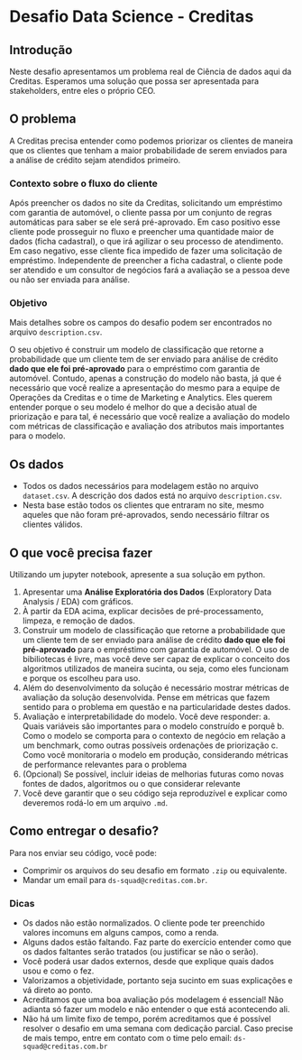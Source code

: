 # Desafio Data Science - Creditas

## Introdução

Neste desafio apresentamos um problema real de Ciência de dados aqui da Creditas. Esperamos uma solução que possa ser apresentada para stakeholders, entre eles o próprio CEO. 

## O problema

A Creditas precisa entender como podemos priorizar os clientes de maneira que os clientes que tenham a maior probabilidade de serem enviados para a análise de crédito sejam atendidos primeiro.

### Contexto sobre o fluxo do cliente

Após preencher os dados no site da Creditas, solicitando um empréstimo com garantia de automóvel, o cliente passa por um conjunto de regras automáticas para saber se ele será pré-aprovado. Em caso positivo esse cliente pode prosseguir no fluxo e preencher uma quantidade maior de dados (ficha cadastral), o que irá agilizar o seu processo de atendimento. Em caso negativo, esse cliente fica impedido de fazer uma solicitação de empréstimo. Independente de preencher a ficha cadastral, o cliente pode ser atendido e um consultor de negócios fará a avaliação se a pessoa deve ou não ser enviada para análise.

### Objetivo

Mais detalhes sobre os campos do desafio podem ser encontrados no arquivo `description.csv`. 

O seu objetivo é construir um modelo de classificação que retorne a probabilidade que um cliente tem de ser enviado para análise de crédito **dado que ele foi pré-aprovado** para o empréstimo com garantia de automóvel. Contudo, apenas a construção do modelo não basta, já que é necessário que você realize a apresentação do mesmo para a equipe de Operações da Creditas e o time de Marketing e Analytics. Eles querem entender porque o seu modelo é melhor do que a decisão atual de priorização e para tal, é necessário que você realize a avaliação do modelo com métricas de classificação e avaliação dos atributos mais importantes para o modelo.


## Os dados
- Todos os dados necessários para modelagem estão no arquivo `dataset.csv`. A descrição dos dados está no arquivo `description.csv`.
- Nesta base estão todos os clientes que entraram no site, mesmo aqueles que não foram pré-aprovados, sendo necessário filtrar os clientes válidos.


## O que você precisa fazer

Utilizando um jupyter notebook, apresente a sua solução em python.

1. Apresentar uma **Análise Exploratória dos Dados** (Exploratory Data Analysis / EDA) com gráficos.
2. À partir da EDA acima, explicar decisões de pré-processamento, limpeza, e remoção de dados. 
3. Construir um modelo de classificação que retorne a probabilidade que um cliente tem de ser enviado para análise de crédito **dado que ele foi pré-aprovado** para o empréstimo com garantia de automóvel. O uso de bibiliotecas é livre, mas você deve ser capaz de explicar o conceito dos algoritmos utilizados de maneira sucinta, ou seja, como eles funcionam e porque os escolheu para uso.
4. Além do desenvolvimento da solução é necessário mostrar métricas de avaliação da solução desenvolvida. Pense em métricas que fazem sentido para o problema em questão e na particularidade destes dados.
5. Avaliação e interpretabilidade do modelo. Você deve responder:
    a. Quais variáveis são importantes para o modelo construído e porquê
    b. Como o modelo se comporta para o contexto de negócio em relação a um benchmark, como outras possíveis ordenações de priorização
    c. Como você monitoraria o modelo em produção, considerando métricas de performance relevantes para o problema
6. (Opcional) Se possível, incluir ideias de melhorias futuras como novas fontes de dados, algoritmos ou o que considerar relevante
7. Você deve garantir que o seu código seja reproduzível e explicar como deveremos rodá-lo em um arquivo `.md`.


## Como entregar o desafio?
Para nos enviar seu código, você pode:
- Comprimir os arquivos do seu desafio em formato `.zip` ou equivalente.
- Mandar um email para `ds-squad@creditas.com.br`.


### Dicas
 - Os dados não estão normalizados. O cliente pode ter preenchido valores incomuns em alguns campos, como a renda.
 - Alguns dados estão faltando. Faz parte do exercício entender como que os dados faltantes serão tratados (ou justificar se não o serão).
 - Você poderá usar dados externos, desde que explique quais dados usou e como o fez.
 - Valorizamos a objetividade, portanto seja sucinto em suas explicações e vá direto ao ponto.
 - Acreditamos que uma boa avaliação pós modelagem é essencial! Não adianta só fazer um modelo e não entender o que está acontecendo ali.
 - Não há um limite fixo de tempo, porém acreditamos que é possível resolver o desafio em uma semana com dedicação parcial. Caso precise de mais tempo, entre em contato com o time pelo email: `ds-squad@creditas.com.br`
